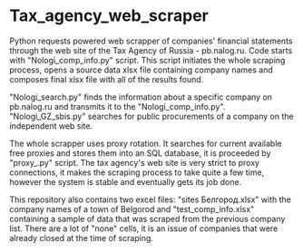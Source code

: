 # Tax_agency_web_scraper

Python requests powered web scrapper of companies' financial statements through the web site of the Tax Agency of Russia - pb.nalog.ru. 
Code starts with "Nologi_comp_info.py" script. This script initiates the whole scraping process, opens 
a source data xlsx file containing company names and composes final xlsx file with all of the results
found.

"Nologi_search.py" finds the information about a specific company on pb.nalog.ru and transmits it to the 
"Nologi_comp_info.py". "Nologi_GZ_sbis.py" searches for public procurements of a company on the independent
web site. 

The whole scrapper uses proxy rotation. It searches for current available free proxies and stores them into
an SQL database, it is proceeded by "proxy_.py" script. The tax agency's web site is very strict to proxy 
connections, it makes the scraping process to take quite a few time, however the system is stable and eventually
gets its job done. 

This repository also contains two excel files: "sites Белгород.xlsx" with the company names of a town of Belgorod
and "test_comp_info.xlsx" containing a sample of data that was scraped from the previous company list. There are
a lot of "none" cells, it is an issue of companies that were already closed at the time of scraping.
